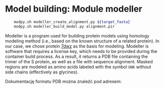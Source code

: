 # Model building: Module modeller

```Bash
    modpy.sh modeller_create_alignment.py ${target_fasta}
    modpy.sh modeller_build_model.py alignment.pir
```

Modeller is a program used for building protein models using homology modeling method (i.e., based on the known structure of a related protein). In our case, we chose protein [7dwz](https://www.rcsb.org/structure/7DWZ) as the basis for modeling. Modeller is software that requires a license key, which needs to be provided during the container build process. As a result, it returns a PDB file containing the trimer of the S protein, as well as a file with sequence alignment. Masked regions are modeled as amino acids labeled with the symbol `UNK` without side chains (effectively as glycines).

Dokumentację formatu PDB można znaleźć pod adresem: [](https://www.wwpdb.org/documentation/file-format)